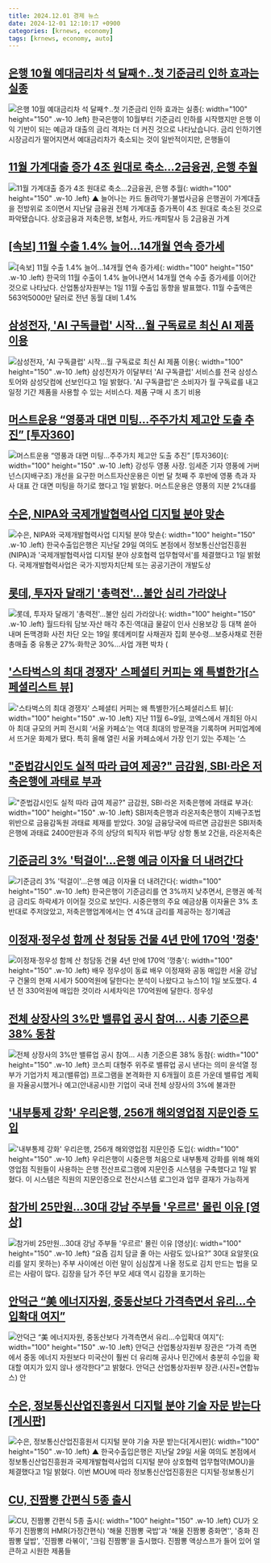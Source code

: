 ```yaml
---
title: 2024.12.01 경제 뉴스
date: 2024-12-01 12:10:17 +0900
categories: [krnews, economy]
tags: [krnews, economy, auto]
---
```

## [은행 10월 예대금리차 석 달째↑‥첫 기준금리 인하 효과는 실종](https://n.news.naver.com/mnews/article/214/0001389952)

![은행 10월 예대금리차 석 달째↑‥첫 기준금리 인하 효과는 실종](https://mimgnews.pstatic.net/image/origin/214/2024/12/01/1389952.jpg?type=nf220_150){: width="100" height="150" .w-10 .left}
한국은행이 10월부터 기준금리 인하를 시작했지만 은행 이익 기반이 되는 예금과 대출의 금리 격차는 더 커진 것으로 나타났습니다. 금리 인하기엔 시장금리가 떨어지면서 예대금리차가 축소되는 것이 일반적이지만, 은행들이

## [11월 가계대출 증가 4조 원대로 축소…2금융권, 은행 추월](https://n.news.naver.com/mnews/article/055/0001210941)

![11월 가계대출 증가 4조 원대로 축소…2금융권, 은행 추월](https://mimgnews.pstatic.net/image/origin/055/2024/12/01/1210941.jpg?type=nf220_150){: width="100" height="150" .w-10 .left}
▲ 늘어나는 카드 돌려막기·불법사금융 은행권이 가계대출을 전방위로 조이면서 지난달 금융권 전체 가계대출 증가폭이 4조 원대로 축소된 것으로 파악됐습니다. 상호금융과 저축은행, 보험사, 카드·캐피탈사 등 2금융권 가계

## [[속보] 11월 수출 1.4% 늘어…14개월 연속 증가세](https://n.news.naver.com/mnews/article/015/0005063790)

![[속보] 11월 수출 1.4% 늘어…14개월 연속 증가세](https://mimgnews.pstatic.net/image/origin/015/2024/12/01/5063790.jpg?type=nf220_150){: width="100" height="150" .w-10 .left}
한국의 11월 수출이 1.4% 늘어나면서 14개월 연속 수출 증가세를 이어간 것으로 나타났다. 산업통상자원부는 1일 11월 수출입 동향을 발표했다. 11월 수출액은 563억5000만 달러로 전년 동월 대비 1.4%

## [삼성전자, 'AI 구독클럽' 시작…월 구독료로 최신 AI 제품 이용](https://n.news.naver.com/mnews/article/277/0005508850)

![삼성전자, 'AI 구독클럽' 시작…월 구독료로 최신 AI 제품 이용](https://mimgnews.pstatic.net/image/origin/277/2024/12/01/5508850.jpg?type=nf220_150){: width="100" height="150" .w-10 .left}
삼성전자가 이달부터 'AI 구독클럽' 서비스를 전국 삼성스토어와 삼성닷컴에 선보인다고 1일 밝혔다. 'AI 구독클럽'은 소비자가 월 구독료를 내고 일정 기간 제품을 사용할 수 있는 서비스다. 제품 구매 시 초기 비용

## [머스트운용 “영풍과 대면 미팅…주주가치 제고안 도출 추진” [투자360]](https://n.news.naver.com/mnews/article/016/0002395280)

![머스트운용 “영풍과 대면 미팅…주주가치 제고안 도출 추진” [투자360]](https://mimgnews.pstatic.net/image/origin/016/2024/12/01/2395280.jpg?type=nf220_150){: width="100" height="150" .w-10 .left}
강성두 영풍 사장. 임세준 기자 영풍에 거버넌스(지배구조) 개선을 요구한 머스트자산운용은 이번 달 첫째 주 후반에 영풍 측과 자사 대표 간 대면 미팅을 하기로 했다고 1일 밝혔다. 머스트운용은 영풍의 지분 2%대를

## [수은, NIPA와 국제개발협력사업 디지털 분야 맞손](https://n.news.naver.com/mnews/article/119/0002898800)

![수은, NIPA와 국제개발협력사업 디지털 분야 맞손](https://mimgnews.pstatic.net/image/origin/119/2024/12/01/2898800.jpg?type=nf220_150){: width="100" height="150" .w-10 .left}
한국수출입은행은 지난달 29일 여의도 본점에서 정보통신산업진흥원(NIPA)과 '국제개발협력사업 디지털 분야 상호협력 업무협약서'를 체결했다고 1일 밝혔다. 국제개발협력사업은 국가·지방자치단체 또는 공공기관이 개발도상

## [롯데, 투자자 달래기 '총력전'…불안 심리 가라앉나](https://n.news.naver.com/mnews/article/001/0015076871)

![롯데, 투자자 달래기 '총력전'…불안 심리 가라앉나](https://mimgnews.pstatic.net/image/origin/001/2024/12/01/15076871.jpg?type=nf220_150){: width="100" height="150" .w-10 .left}
월드타워 담보·자산 매각 추진·역대급 물갈이 인사 신용보강 등 대책 쏟아내며 돈맥경화 사전 차단 오는 19일 롯데케미칼 사채권자 집회 분수령…보증사채로 전환 총매출 중 유통군 27%·화학군 30%…사업 개편 박차 (

## ['스타벅스의 최대 경쟁자' 스페셜티 커피는 왜 특별한가[스페셜리스트 뷰]](https://n.news.naver.com/mnews/article/243/0000068859)

!['스타벅스의 최대 경쟁자' 스페셜티 커피는 왜 특별한가[스페셜리스트 뷰]](https://mimgnews.pstatic.net/image/origin/243/2024/12/01/68859.jpg?type=nf220_150){: width="100" height="150" .w-10 .left}
지난 11월 6~9일, 코엑스에서 개최된 아시아 최대 규모의 커피 전시회 ‘서울 카페쇼’는 역대 최대의 방문객을 기록하며 커피업계에서 뜨거운 화제가 됐다. 특히 올해 열린 서울 카페쇼에서 가장 인기 있는 주제는 ‘스

## ["준법감시인도 실적 따라 급여 제공?" 금감원, SBI·라온 저축은행에 과태료 부과](https://n.news.naver.com/mnews/article/014/0005275062)

!["준법감시인도 실적 따라 급여 제공?" 금감원, SBI·라온 저축은행에 과태료 부과](https://mimgnews.pstatic.net/image/origin/014/2024/11/30/5275062.jpg?type=nf220_150){: width="100" height="150" .w-10 .left}
SBI저축은행과 라온저축은행이 지배구조법 위반으로 금융감독원 과태료 제재를 받았다. 30일 금융당국에 따르면 금감원은 SBI저축은행에 과태료 2400만원과 주의 상당의 퇴직자 위법·부당 상항 통보 2건을, 라온저축은

## [기준금리 3% '턱걸이'…은행 예금 이자율 더 내려간다](https://n.news.naver.com/mnews/article/119/0002898750)

![기준금리 3% '턱걸이'…은행 예금 이자율 더 내려간다](https://mimgnews.pstatic.net/image/origin/119/2024/12/01/2898750.jpg?type=nf220_150){: width="100" height="150" .w-10 .left}
한국은행이 기준금리를 연 3%까지 낮추면서, 은행권 예·적금 금리도 하락세가 이어질 것으로 보인다. 시중은행의 주요 예금상품 이자율은 3% 초반대로 주저앉았고, 저축은행업계에서는 연 4%대 금리를 제공하는 정기예금

## [이정재·정우성 함께 산 청담동 건물 4년 만에 170억 '껑충'](https://n.news.naver.com/mnews/article/277/0005508887)

![이정재·정우성 함께 산 청담동 건물 4년 만에 170억 '껑충'](https://mimgnews.pstatic.net/image/origin/277/2024/12/01/5508887.jpg?type=nf220_150){: width="100" height="150" .w-10 .left}
배우 정우성이 동료 배우 이정재와 공동 매입한 서울 강남구 건물의 현재 시세가 500억원에 달한다는 분석이 나왔다고 뉴스1이 1일 보도했다. 4년 전 330억원에 매입한 것이라 시세차익은 170억원에 달한다. 정우성

## [전체 상장사의 3%만 밸류업 공시 참여… 시총 기준으론 38% 동참](https://n.news.naver.com/mnews/article/366/0001036292)

![전체 상장사의 3%만 밸류업 공시 참여… 시총 기준으론 38% 동참](https://mimgnews.pstatic.net/image/origin/366/2024/12/01/1036292.jpg?type=nf220_150){: width="100" height="150" .w-10 .left}
코스피 대형주 위주로 밸류업 공시 낸다는 의미 윤석열 정부가 기업가치 제고(밸류업) 프로그램을 본격화한 지 6개월이 흐른 가운데 밸류업 계획을 자율공시했거나 예고(안내공시)한 기업이 국내 전체 상장사의 3%에 불과한

## ['내부통제 강화' 우리은행, 256개 해외영업점 지문인증 도입](https://n.news.naver.com/mnews/article/293/0000061114)

!['내부통제 강화' 우리은행, 256개 해외영업점 지문인증 도입](https://mimgnews.pstatic.net/image/origin/293/2024/12/01/61114.jpg?type=nf220_150){: width="100" height="150" .w-10 .left}
우리은행이 시중은행 처음으로 내부통제 강화를 위해 해외영업점 직원들이 사용하는 은행 전산프로그램에 지문인증 시스템을 구축했다고 1일 밝혔다. 이 시스템은 직원의 지문인증으로 전산시스템 로그인과 업무 결재가 가능하게

## [참가비 25만원…30대 강남 주부들 '우르르' 몰린 이유 [영상]](https://n.news.naver.com/mnews/article/015/0005063674)

![참가비 25만원…30대 강남 주부들 '우르르' 몰린 이유 [영상]](https://mimgnews.pstatic.net/image/origin/015/2024/11/30/5063674.jpg?type=nf220_150){: width="100" height="150" .w-10 .left}
“요즘 김치 담글 줄 아는 사람도 있나요?” 30대 요알못(요리를 알지 못하는) 주부 사이에선 이런 말이 심심찮게 나올 정도로 김치 만드는 법을 모르는 사람이 많다. 김장을 담가 주던 부모 세대 역시 김장을 포기하는

## [안덕근 “美 에너지자원, 중동산보다 가격측면서 유리…수입확대 여지”](https://n.news.naver.com/mnews/article/018/0005896383)

![안덕근 “美 에너지자원, 중동산보다 가격측면서 유리…수입확대 여지”](https://mimgnews.pstatic.net/image/origin/018/2024/12/01/5896383.jpg?type=nf220_150){: width="100" height="150" .w-10 .left}
안덕근 산업통상자원부 장관은 “가격 측면에서 중동 에너지 자원보다 미국산이 훨씬 더 유리해 공사나 민간에서 충분히 수입을 확대할 여지가 있지 않나 생각한다”고 밝혔다. 안덕근 산업통상자원부 장관.(사진=연합뉴스) 안

## [수은, 정보통신산업진흥원서 디지털 분야 기술 자문 받는다[게시판]](https://n.news.naver.com/mnews/article/001/0015077115)

![수은, 정보통신산업진흥원서 디지털 분야 기술 자문 받는다[게시판]](https://mimgnews.pstatic.net/image/origin/001/2024/12/01/15077115.jpg?type=nf220_150){: width="100" height="150" .w-10 .left}
▲ 한국수출입은행은 지난달 29일 서울 여의도 본점에서 정보통신산업진흥원과 국제개발협력사업의 디지털 분야 상호협력 업무협약(MOU)을 체결했다고 1일 밝혔다. 이번 MOU에 따라 정보통신산업진흥원은 디지털·정보통신기

## [CU, 진짬뽕 간편식 5종 출시](https://n.news.naver.com/mnews/article/008/0005121585)

![CU, 진짬뽕 간편식 5종 출시](https://mimgnews.pstatic.net/image/origin/008/2024/12/01/5121585.jpg?type=nf220_150){: width="100" height="150" .w-10 .left}
CU가 오뚜기 진짬뽕의 HMR(가정간편식) '해물 진짬뽕 국밥'과 '해물 진짬뽕 중화면'', '중화 진짬뽕 덮밥', '진짬뽕 라볶이', '크림 진짬뽕'을 출시했다. 진짬뽕 액상스프가 들어 있어 얼큰하고 시원한 제품들

